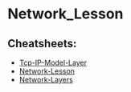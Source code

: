 # Network_Lesson

## Cheatsheets:

- [Tcp-IP-Model-Layer](./managedkaos_tcp-ip-model-layers.bw-1.jpg)
- [Network-Lesson](./monsieur-h_network-lesson.bw-1.jpg)
- [Network-Layers](./tamaranth_network-layer-acronyms.bw-1.jpg)
